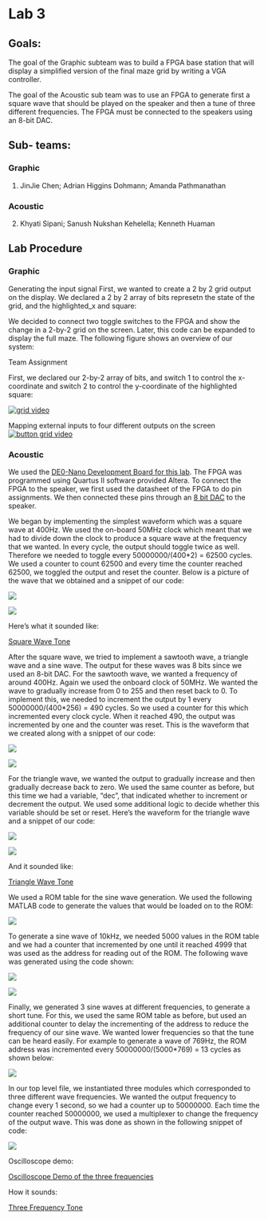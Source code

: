 # Lab 3

## Goals:
The goal of the Graphic subteam was to build a FPGA base station that will display a simplified version of the final maze grid by writing a VGA controller. 

The goal of the Acoustic sub team was to use an FPGA to generate first a square wave that should be played on the speaker and then a tune of three different frequencies. The FPGA must be connected to the speakers using an 8-bit DAC. 


## Sub- teams:  
### Graphic
1. JinJie Chen; Adrian Higgins Dohmann; Amanda Pathmanathan
### Acoustic
2. Khyati Sipani; Sanush Nukshan Kehelella; Kenneth Huaman

## Lab Procedure

### Graphic
Generating the input signal
First, we wanted to create a 2 by 2 grid output on the display. We declared a 2 by 2 array of bits represetn the state of the grid, and  the highlighted_x and  square:


We decided to connect two toggle switches to the FPGA and show the change in a 2-by-2 grid on the screen. Later, this code can be expanded to display the full maze. The following figure shows an overview of our system:

Team Assignment

First, we declared our 2-by-2 array of bits, and switch 1 to control the x-coordinate and switch 2 to control the y-coordinate of the highlighted square:

[![grid video](./image/lab3/grid.JPG)](https://youtu.be/Z5URB4X2w9Q)  

Mapping external inputs to four different outputs on the screen  
[![button grid video](./image/lab3/FPGA_base.JPG)](https://youtu.be/TJx6PqLpqdA)  




### Acoustic

We used the [DE0-Nano Development Board for this lab](https://www.altera.com/en_US/pdfs/literature/ug/DE0_Nano_User_Manual_v1.9.pdf). The FPGA was programmed using Quartus II software provided Altera. To connect the FPGA to the speaker, we first used the datasheet of the FPGA to do pin assignments. We then connected these pins through an [8 bit DAC](http://www.bourns.com/docs/Product-Datasheets/R2R.pdf) to the speaker. 

We began by implementing the simplest waveform which was a square wave at 400Hz. We used the on-board 50MHz clock which meant that we had to divide down the clock to produce a square wave at the frequency that we wanted. In every cycle, the output should toggle twice as well. Therefore we needed to toggle every 50000000/(400*2) = 62500 cycles. We used a counter to count 62500 and every time the counter reached 62500, we toggled the output and reset the counter. Below is a picture of the wave that we obtained and a snippet of our code:


![](./image/lab3/square.JPG)


![](./image/lab3/square.PNG)


Here’s what it sounded like:


[Square Wave Tone](https://youtu.be/94oU42XU6r8) 



After the square wave, we tried to implement a sawtooth wave, a triangle wave and a sine wave. The output for these waves was 8 bits since we used an 8-bit DAC. For the sawtooth wave, we wanted a frequency of around 400Hz. Again we used the onboard clock of 50MHz. We wanted the wave to gradually increase from 0 to 255 and then reset back to 0. To implement this, we needed to increment the output by 1 every 50000000/(400*256) = 490 cycles. So we used a counter for this which incremented every clock cycle. When it reached 490, the output was incremented by one and the counter was reset. This is the waveform that we created along with a snippet of our code:


![](./image/lab3/sawtooth.JPG)


![](./image/lab3/sawtooth.PNG)


For the triangle wave, we wanted the output to gradually increase and then gradually decrease back to zero. We used the same counter as before, but this time we had a variable, “dec”, that indicated whether to increment or decrement the output. We used some additional logic to decide whether this variable should be set or reset. Here’s the waveform for the triangle wave and a snippet of our code:


![](./image/lab3/triangle-400.JPG)


![](./image/lab3/triangle.PNG)


And it sounded like:


[Triangle Wave Tone](https://youtu.be/lnJT9_dF2mI) 


We used a ROM table for the sine wave generation. We used the following MATLAB code to generate the values that would be loaded on to the ROM:


![](./image/lab3/matlab.PNG)


To generate a sine wave of 10kHz, we needed 5000 values in the ROM table and we had a counter that incremented by one until it reached 4999 that was used as the address for reading out of the ROM. The following wave was generated using the code shown:


![](./image/lab3/sine-10k.JPG)


![](./image/lab3/sine.PNG)


Finally, we generated 3 sine waves at different frequencies, to generate a short tune. For this, we used the same ROM table as before, but used an additional counter to delay the incrementing of the address to reduce the frequency of our sine wave. We wanted lower frequencies so that the tune can be heard easily. For example to generate a wave of 769Hz, the ROM address was incremented every 50000000/(5000*769) = 13 cycles as shown below:


![](./image/lab3/769.PNG)


In our top level file, we instantiated three modules which corresponded to three different wave frequencies. We wanted the output frequency to change every 1 second, so we had a counter up to 50000000. Each time the counter reached 50000000, we used a multiplexer to change the frequency of the output wave. This was done as shown in the following snippet of code:


![](./image/lab3/FSM.PNG)


Oscilloscope demo:

[Oscilloscope Demo of the three frequencies](https://youtu.be/K7GxZWxUlo4)


How it sounds:

[Three Frequency Tone](https://youtu.be/ol8nvzl8iOY)
